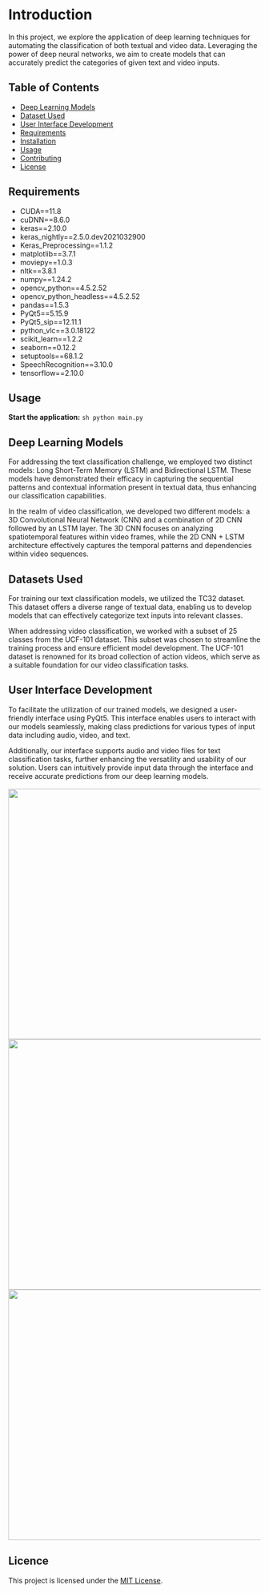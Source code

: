 # Introduction
In this project, we explore the application of deep learning techniques for automating the classification of both textual and video data. Leveraging the power of deep neural networks, we aim to create models that can accurately predict the categories of given text and video inputs.

## Table of Contents
- [Deep Learning Models](#deep-learning-models)
- [Dataset Used](#dataset-used)
- [User Interface Development](#user-interface-development)
- [Requirements](#requirements)
- [Installation](#installation)
- [Usage](#usage)
- [Contributing](#contributing)
- [License](#license)


## Requirements
- CUDA==11.8
- cuDNN==8.6.0
- keras==2.10.0
- keras_nightly==2.5.0.dev2021032900
- Keras_Preprocessing==1.1.2
- matplotlib==3.7.1
- moviepy==1.0.3
- nltk==3.8.1
- numpy==1.24.2
- opencv_python==4.5.2.52
- opencv_python_headless==4.5.2.52
- pandas==1.5.3
- PyQt5==5.15.9
- PyQt5_sip==12.11.1
- python_vlc==3.0.18122
- scikit_learn==1.2.2
- seaborn==0.12.2
- setuptools==68.1.2
- SpeechRecognition==3.10.0
- tensorflow==2.10.0

## Usage
**Start the application:**
    ```sh
    python main.py
    ```

## Deep Learning Models
For addressing the text classification challenge, we employed two distinct models: Long Short-Term Memory (LSTM) and Bidirectional LSTM. These models have demonstrated their efficacy in capturing the sequential patterns and contextual information present in textual data, thus enhancing our classification capabilities.

In the realm of video classification, we developed two different models: a 3D Convolutional Neural Network (CNN) and a combination of 2D CNN followed by an LSTM layer. The 3D CNN focuses on analyzing spatiotemporal features within video frames, while the 2D CNN + LSTM architecture effectively captures the temporal patterns and dependencies within video sequences.


## Datasets Used
For training our text classification models, we utilized the TC32 dataset. This dataset offers a diverse range of textual data, enabling us to develop models that can effectively categorize text inputs into relevant classes.

When addressing video classification, we worked with a subset of 25 classes from the UCF-101 dataset. This subset was chosen to streamline the training process and ensure efficient model development. The UCF-101 dataset is renowned for its broad collection of action videos, which serve as a suitable foundation for our video classification tasks.


## User Interface Development
To facilitate the utilization of our trained models, we designed a user-friendly interface using PyQt5. This interface enables users to interact with our models seamlessly, making class predictions for various types of input data including audio, video, and text.

Additionally, our interface supports audio and video files for text classification tasks, further enhancing the versatility and usability of our solution. Users can intuitively provide input data through the interface and receive accurate predictions from our deep learning models.
<br />
<br />
<img src=https://github.com/MuhammedGzel/text-and-video-classification/blob/master/images/video_classification_screen.png width="850" height="500">
<br />
<img src=https://github.com/MuhammedGzel/text-and-video-classification/blob/master/images/text_classification_from_text_screen.png width="850" height="500">
<br />
<img src=https://github.com/MuhammedGzel/text-and-video-classification/blob/master/images/text_classification_from_media_screen.png width="850" height="500">

## Licence
This project is licensed under the [MIT License](LICENSE).

